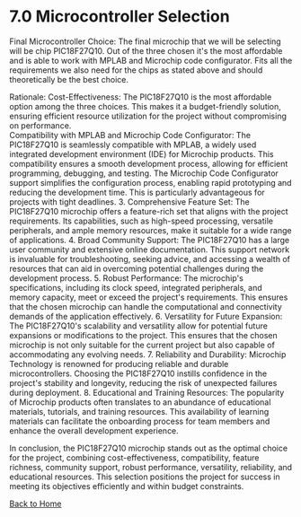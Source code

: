 # 7.0 Microcontroller Selection


Final Microcontroller Choice: 
The final microchip that we will be selecting will be chip PIC18F27Q10. Out of the three chosen it's the most affordable and is able to work with MPLAB and Microchip code configurator. Fits all the requirements we also need for the chips as stated above and should theoretically be the best choice. 

Rationale:
Cost-Effectiveness:
The PIC18F27Q10 is the most affordable option among the three choices. This makes it a budget-friendly solution, ensuring efficient resource utilization for the project without compromising on performance.\
  Compatibility with MPLAB and Microchip Code Configurator:
The PIC18F27Q10 is seamlessly compatible with MPLAB, a widely used integrated development environment (IDE) for Microchip products. This compatibility ensures a smooth development process, allowing for efficient programming, debugging, and testing.
The Microchip Code Configurator support simplifies the configuration process, enabling rapid prototyping and reducing the development time. This is particularly advantageous for projects with tight deadlines.
3. Comprehensive Feature Set:
The PIC18F27Q10 microchip offers a feature-rich set that aligns with the project requirements. Its capabilities, such as high-speed processing, versatile peripherals, and ample memory resources, make it suitable for a wide range of applications.
4. Broad Community Support:
The PIC18F27Q10 has a large user community and extensive online documentation. This support network is invaluable for troubleshooting, seeking advice, and accessing a wealth of resources that can aid in overcoming potential challenges during the development process.
5. Robust Performance:
The microchip's specifications, including its clock speed, integrated peripherals, and memory capacity, meet or exceed the project's requirements. This ensures that the chosen microchip can handle the computational and connectivity demands of the application effectively.
6. Versatility for Future Expansion:
The PIC18F27Q10's scalability and versatility allow for potential future expansions or modifications to the project. This ensures that the chosen microchip is not only suitable for the current project but also capable of accommodating any evolving needs.
7. Reliability and Durability:
Microchip Technology is renowned for producing reliable and durable microcontrollers. Choosing the PIC18F27Q10 instills confidence in the project's stability and longevity, reducing the risk of unexpected failures during deployment.
8. Educational and Training Resources:
The popularity of Microchip products often translates to an abundance of educational materials, tutorials, and training resources. This availability of learning materials can facilitate the onboarding process for team members and enhance the overall development experience.


In conclusion, the PIC18F27Q10 microchip stands out as the optimal choice for the project, combining cost-effectiveness, compatibility, feature richness, community support, robust performance, versatility, reliability, and educational resources. This selection positions the project for success in meeting its objectives efficiently and within budget constraints.






[Back to Home](index.md)


